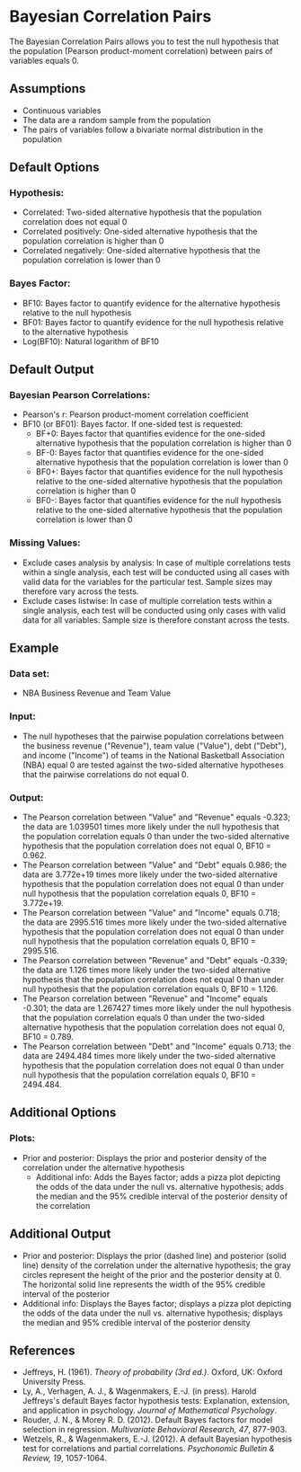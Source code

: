 Bayesian Correlation Pairs
==========================

The Bayesian Correlation Pairs allows you to test the null hypothesis that the population (Pearson product-moment correlation) between pairs of variables equals 0.

Assumptions
-----------
- Continuous variables
- The data are a random sample from the population
- The pairs of variables follow a bivariate normal distribution in the population

Default Options
-------
### Hypothesis:
- Correlated: Two-sided alternative hypothesis that the population correlation does not equal 0 
- Correlated positively: One-sided alternative hypothesis that the population correlation is higher than 0
- Correlated negatively: One-sided alternative hypothesis that the population correlation is lower than 0

### Bayes Factor:
- BF10: Bayes factor to quantify evidence for the alternative hypothesis relative to the null hypothesis
- BF01: Bayes factor to quantify evidence for the null hypothesis relative to the alternative hypothesis
- Log(BF10): Natural logarithm of BF10

Default Output
-------
### Bayesian Pearson Correlations:
- Pearson's r: Pearson product-moment correlation coefficient
- BF10 (or BF01): Bayes factor. If one-sided test is requested: 
  - BF+0: Bayes factor that quantifies evidence for the one-sided alternative hypothesis that the population correlation is higher than 0
  - BF-0: Bayes factor that quantifies evidence for the one-sided alternative hypothesis that the population correlation is lower than 0
  - BF0+: Bayes factor that quantifies evidence for the null hypothesis relative to the one-sided alternative hypothesis that the population correlation is higher than 0
  - BF0-: Bayes factor that quantifies evidence for the null hypothesis relative to the one-sided alternative hypothesis that the population correlation is lower than 0

### Missing Values:
 - Exclude cases analysis by analysis: In case of multiple correlations tests within a single analysis, each test will be conducted using all cases with valid data for the variables for the particular test. 
 Sample sizes may therefore vary across the tests.
 - Exclude cases listwise: In case of multiple correlation tests within a single analysis, each test will be conducted using only cases with valid data for all variables. Sample size is therefore constant across the tests. 
 
Example
-------

### Data set: 
- NBA Business Revenue and Team Value

### Input: 
- The null hypotheses that the pairwise population correlations between the business revenue ("Revenue"), team value ("Value"), debt ("Debt"), and income ("Income") of teams in the National Basketball Association (NBA) equal 0 are tested
  against the two-sided alternative hypotheses that the pairwise correlations do not equal 0.

### Output: 
- The Pearson correlation between "Value" and "Revenue" equals -0.323; the data are 1.039501 times more likely under the null hypothesis that the population correlation equals 0 
than under the two-sided alternative hypothesis that the population correlation does not equal 0, BF10 = 0.962. 
- The Pearson correlation between "Value" and "Debt" equals 0.986; the data are 3.772e+19 times more likely under the two-sided alternative hypothesis that the population correlation does 
not equal 0 than under null hypothesis that the population correlation equals 0, BF10 = 3.772e+19.
- The Pearson correlation between "Value" and "Income" equals 0.718; the data are 2995.516 times more likely under the two-sided alternative hypothesis that the population correlation does 
not equal 0 than under null hypothesis that the population correlation equals 0, BF10 = 2995.516.
- The Pearson correlation between "Revenue" and "Debt" equals -0.339; the data are 1.126 times more likely under the two-sided alternative hypothesis that the population correlation does 
not equal 0 than under null hypothesis that the population correlation equals 0, BF10 = 1.126.
- The Pearson correlation between "Revenue" and "Income" equals -0.301; the data are 1.267427 times more likely under the null hypothesis that the population correlation equals 0 
than under the two-sided alternative hypothesis that the population correlation does not equal 0, BF10 = 0.789.
- The Pearson correlation between "Debt" and "Income" equals 0.713; the data are 2494.484 times more likely under the two-sided alternative hypothesis that the population correlation does 
not equal 0 than under null hypothesis that the population correlation equals 0, BF10 = 2494.484.

Additional Options
-------
### Plots:
- Prior and posterior: Displays the prior and posterior density of the correlation under the alternative hypothesis
  - Additional info: Adds the Bayes factor; adds a pizza plot depicting the odds of the data under the null vs. alternative hypothesis; adds the median and the 95% credible interval of the posterior density of the correlation

Additional Output
-------
- Prior and posterior: Displays the prior (dashed line) and posterior (solid line) density of the correlation under the alternative hypothesis; the gray circles represent the height of the prior and the posterior density at 0. The horizontal solid line represents the width of the 95% credible interval of the posterior
 - Additional info: Displays the Bayes factor; displays a pizza plot depicting the odds of the data under the null vs. alternative hypothesis; displays the median and 95% credible interval of the posterior density
      
References
-------
- Jeffreys, H. (1961). *Theory of probability (3rd ed.)*. Oxford, UK: Oxford University Press.
- Ly, A., Verhagen, A. J., & Wagenmakers, E.-J. (in press). Harold Jeffreys's default Bayes factor hypothesis tests: Explanation, extension, and application in psychology. *Journal of Mathematical Psychology*.
- Rouder, J. N., & Morey R. D. (2012). Default Bayes factors for model selection in regression. *Multivariate Behavioral Research, 47*, 877-903.
- Wetzels, R., & Wagenmakers, E.-J. (2012). A default Bayesian hypothesis test for correlations and partial correlations. *Psychonomic Bulletin & Review, 19*, 1057-1064.











